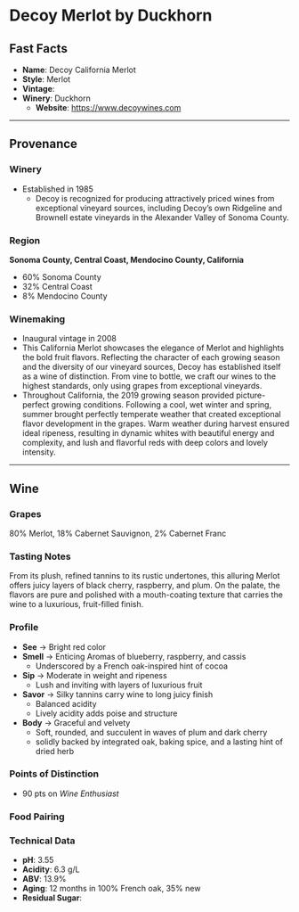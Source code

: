 # Decoy Merlot by Duckhorn
## Fast Facts

- **Name**: Decoy California Merlot
- **Style**: Merlot
- **Vintage**: 
- **Winery**: Duckhorn
	- **Website**: https://www.decoywines.com
- - - -
## Provenance
### Winery
- Established in 1985
	- Decoy is recognized for producing attractively priced wines from exceptional vineyard sources, including Decoy’s own Ridgeline and Brownell estate vineyards in the Alexander Valley of Sonoma County.
### Region
**Sonoma County, Central Coast, Mendocino County, California**
- 60% Sonoma County
- 32% Central Coast
- 8% Mendocino County
### Winemaking 
- Inaugural vintage in 2008
- This California Merlot showcases the elegance of Merlot and highlights the bold fruit flavors. Reflecting the character of each growing season and the diversity of our vineyard sources, Decoy has established itself as a wine of distinction. From vine to bottle, we craft our wines to the highest standards, only using grapes from exceptional vineyards.
- Throughout California, the 2019 growing season provided picture-perfect growing conditions. Following a cool, wet winter and spring, summer brought perfectly temperate weather that created exceptional flavor development in the grapes. Warm weather during harvest ensured ideal ripeness, resulting in dynamic whites with beautiful energy and complexity, and lush and flavorful reds with deep colors and lovely intensity.
- - - -
## Wine
### Grapes
80% Merlot, 18% Cabernet Sauvignon, 2% Cabernet Franc
### Tasting Notes
From its plush, refined tannins to its rustic undertones, this alluring Merlot offers juicy layers of black cherry, raspberry, and plum. On the palate, the flavors are pure and polished with a mouth-coating texture that carries the wine to a luxurious, fruit-filled finish.
### Profile
- **See** →  Bright red color
- **Smell** → Enticing Aromas of blueberry, raspberry, and cassis
	- Underscored by a French oak-inspired hint of cocoa
- **Sip** → Moderate in weight and ripeness
	- Lush and inviting with layers of luxurious fruit
- **Savor** → Silky tannins carry wine to long juicy finish
	- Balanced acidity
	- Lively acidity adds poise and structure
- **Body** → Graceful and velvety
	- Soft, rounded, and succulent in waves of plum and dark cherry
	- solidly backed by integrated oak, baking spice, and a lasting hint of dried herb 
### Points of Distinction
- 90 pts on *Wine Enthusiast*
### Food Pairing
### Technical Data
- **pH**: 3.55
- **Acidity**: 6.3 g/L
- **ABV**: 13.9%
- **Aging**: 12 months in 100% French oak, 35% new
- **Residual Sugar**: 

